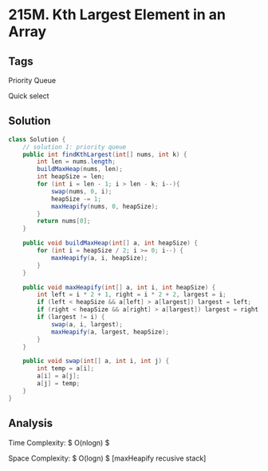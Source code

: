 # 215M. Kth Largest Element in an Array

## Tags

Priority Queue

Quick select

## Solution

```java
class Solution {
    // solution 1: priority queue
    public int findKthLargest(int[] nums, int k) {
        int len = nums.length;
        buildMaxHeap(nums, len);
        int heapSize = len;
        for (int i = len - 1; i > len - k; i--){
            swap(nums, 0, i);
            heapSize -= 1;
            maxHeapify(nums, 0, heapSize);
        }
        return nums[0];
    }

    public void buildMaxHeap(int[] a, int heapSize) {
        for (int i = heapSize / 2; i >= 0; i--) {
            maxHeapify(a, i, heapSize);
        }
    }

    public void maxHeapify(int[] a, int i, int heapSize) {
        int left = i * 2 + 1, right = i * 2 + 2, largest = i;
        if (left < heapSize && a[left] > a[largest]) largest = left;
        if (right < heapSize && a[right] > a[largest]) largest = right;
        if (largest != i) {
            swap(a, i, largest);
            maxHeapify(a, largest, heapSize);
        }
    }

    public void swap(int[] a, int i, int j) {
        int temp = a[i];
        a[i] = a[j];
        a[j] = temp;
    }
}
```

## Analysis

Time Complexity: $ O(nlogn) $

Space Complexity: $ O(logn) $ [maxHeapify recusive stack]

